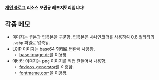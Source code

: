 **[개인 블로그](https://hyngng.github.io/) 리소스 보관용 레포지토리입니다!**

## **각종 메모**

- 이미지는 원본과 압축본을 구분함. 압축본은 샤나인코더를 사용하여 0.8 퀄리티의 `.webp` 파일로 압축됨.
- LQIP 이미지는 base64 형태로 변환해 사용함.
    - [base-image.de](https://www.base64-image.de/)를 이용함.
- 아바타 이미지는 png 이미지를 직접 만들어서 사용함.
    - [favicon-generator](https://www.favicon-generator.org/)를 이용함.
    - [fontmeme.com](https://fontmeme.com/ko/invert-colors/)을 이용함.